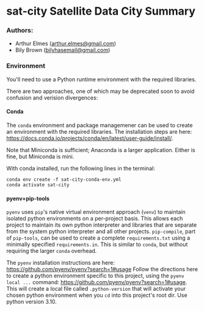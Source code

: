 # sat-city Satellite Data City Summary

### Authors:
 - Arthur Elmes (arthur.elmes@gmail.com)
 - Bily Brown (bilyhasemail@gmail.com)


 ### Environment
 You'll need to use a Python runtime environment with the required libraries.

 There are two approaches, one of which may be deprecated soon to avoid confusion
 and verision divergences:

 #### Conda
 The `conda` environment and package managemener can be used to create an
 environment with the required libraries.
 The installation steps are here:
 https://docs.conda.io/projects/conda/en/latest/user-guide/install/.

 Note that Miniconda is sufficient; Anaconda is a larger application. Either is fine,
 but Miniconda is mini.

 With conda installed, run the following lines in the terminal:
```
conda env create -f sat-city-conda-env.yml
conda activate sat-city
```

 #### pyenv+pip-tools
 `pyenv` uses `pip`'s native virtual environment approach (`venv`) to maintain
 isolated python environments on a per-project basis. This allows each project
 to maintain its own python interpreter and libraries that are separate from
 the system python interpreter and all other projects. `pip-compile`, part of
 `pip-tools`, can be used to create a complete `requirements.txt` using a minimally
 specified `requirements.in`. This is similar to `conda`, but without requiring
 the larger `conda` overhead.

 The `pyenv` installation instructions are here:
 https://github.com/pyenv/pyenv?search=1#usage
 Follow the directions here to create a python
 environment specific to this project, using the
 `pyenv local ...` command:
 https://github.com/pyenv/pyenv?search=1#usage.
 This will create a local file called `.python-version` that will activate your chosen
 python environment when you `cd` into this project's
 root dir. Use python version 3.10.
